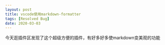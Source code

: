 ```yaml
---
layout: post
title: vscode使用markdown-formatter
tags: [Resolved Bug]
date: 2020-03-03
---
```


今天逛插件区发现了这个超级方便的插件，有好多好多使markdown变美观的功能